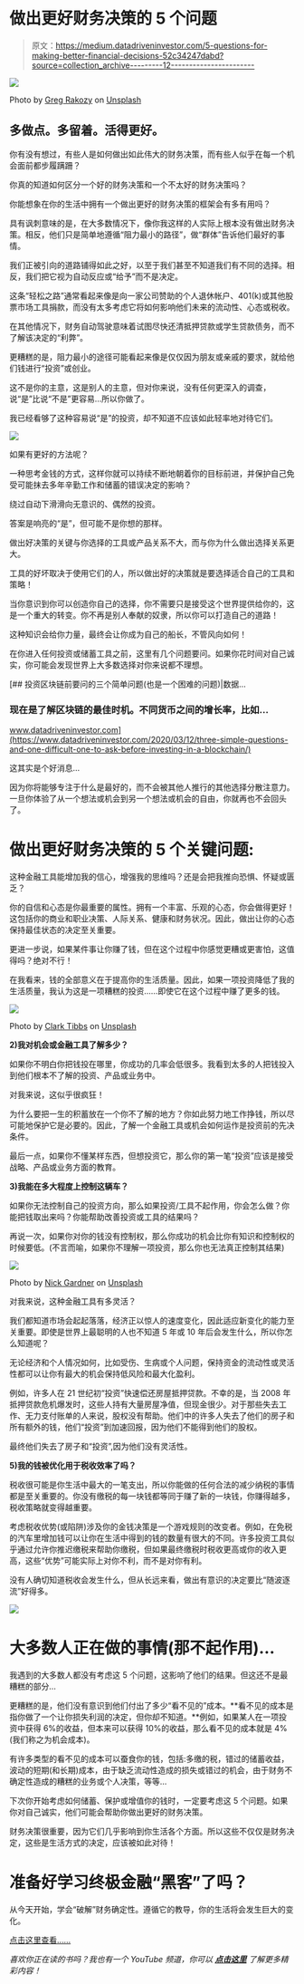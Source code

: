 # 做出更好财务决策的 5 个问题

> 原文：<https://medium.datadriveninvestor.com/5-questions-for-making-better-financial-decisions-52c34247dabd?source=collection_archive---------12----------------------->

![](img/2fbf099d17f032feb753fa718913c92e.png)

Photo by [Greg Rakozy](https://unsplash.com/@grakozy?utm_source=unsplash&utm_medium=referral&utm_content=creditCopyText) on [Unsplash](https://unsplash.com/s/photos/intelligence?utm_source=unsplash&utm_medium=referral&utm_content=creditCopyText)

## 多做点。多留着。活得更好。

你有没有想过，有些人是如何做出如此伟大的财务决策，而有些人似乎在每一个机会面前都步履蹒跚？

你真的知道如何区分一个好的财务决策和一个不太好的财务决策吗？

你能想象在你的生活中拥有一个做出更好的财务决策的框架会有多有用吗？

具有讽刺意味的是，在大多数情况下，像你我这样的人实际上根本没有做出财务决策。相反，他们只是简单地遵循“阻力最小的路径”，做“群体”告诉他们最好的事情。

我们正被引向的道路铺得如此之好，以至于我们甚至不知道我们有不同的选择。相反，我们把它视为自动反应或“给予”而不是决定。

这条“轻松之路”通常看起来像是向一家公司赞助的个人退休帐户、401(k)或其他股票市场工具捐款，而没有太多考虑它将如何影响他们未来的流动性、心态或税收。

在其他情况下，财务自动驾驶意味着试图尽快还清抵押贷款或学生贷款债务，而不了解该决定的“利弊”。

更糟糕的是，阻力最小的途径可能看起来像是仅仅因为朋友或亲戚的要求，就给他们钱进行“投资”或创业。

这不是你的主意，这是别人的主意，但对你来说，没有任何更深入的调查，说“是”比说“不是”更容易…所以你做了。

我已经看够了这种容易说“是”的投资，却不知道不应该如此轻率地对待它们。

![](img/6860ef79d7c3063b187058544e29d561.png)

如果有更好的方法呢？

一种思考金钱的方式，这样你就可以持续不断地朝着你的目标前进，并保护自己免受可能抹去多年辛勤工作和储蓄的错误决定的影响？

绕过自动下滑滑向无意识的、偶然的投资。

答案是响亮的“是”，但可能不是你想的那样。

做出好决策的关键与你选择的工具或产品关系不大，而与你为什么做出选择关系更大。

工具的好坏取决于使用它们的人，所以做出好的决策就是要选择适合自己的工具和策略！

当你意识到你可以创造你自己的选择，你不需要只是接受这个世界提供给你的，这是一个重大的转变。你不再是别人奉献的奴隶，所以你可以打造自己的道路！

这种知识会给你力量，最终会让你成为自己的船长，不管风向如何！

在你进入任何投资或储蓄工具之前，这里有几个问题要问。如果你花时间对自己诚实，你可能会发现世界上大多数选择对你来说都不理想。

[](https://www.datadriveninvestor.com/2020/03/12/three-simple-questions-and-one-difficult-one-to-ask-before-investing-in-a-blockchain/) [## 投资区块链前要问的三个简单问题(也是一个困难的问题)|数据…

### 现在是了解区块链的最佳时机。不同货币之间的增长率，比如…

www.datadriveninvestor.com](https://www.datadriveninvestor.com/2020/03/12/three-simple-questions-and-one-difficult-one-to-ask-before-investing-in-a-blockchain/) 

这其实是个好消息…

因为你将能够专注于什么是最好的，而不会被其他人推行的其他选择分散注意力。一旦你体验了从一个想法或机会到另一个想法或机会的自由，你就再也不会回头了。

# 做出更好财务决策的 5 个关键问题:

这种金融工具能增加我的信心，增强我的思维吗？还是会把我推向恐惧、怀疑或匮乏？

你的自信和心态是你最重要的属性。拥有一个丰富、乐观的心态，你会做得更好！这包括你的商业和职业决策、人际关系、健康和财务状况。因此，做出让你的心态保持最佳状态的决定至关重要。

更进一步说，如果某件事让你赚了钱，但在这个过程中你感觉更糟或更害怕，这值得吗？绝对不行！

在我看来，钱的全部意义在于提高你的生活质量。因此，如果一项投资降低了我的生活质量，我认为这是一项糟糕的投资……即使它在这个过程中赚了更多的钱。

![](img/84223dbc736932560f24fa79e09b8089.png)

Photo by [Clark Tibbs](https://unsplash.com/@clarktibbs?utm_source=unsplash&utm_medium=referral&utm_content=creditCopyText) on [Unsplash](https://unsplash.com/s/photos/success?utm_source=unsplash&utm_medium=referral&utm_content=creditCopyText)

**2)我对机会或金融工具了解多少？**

如果你不明白你把钱投在哪里，你成功的几率会低很多。我看到太多的人把钱投入到他们根本不了解的投资、产品或业务中。

对我来说，这似乎很疯狂！

为什么要把一生的积蓄放在一个你不了解的地方？你如此努力地工作挣钱，所以尽可能地保护它是必要的。因此，了解一个金融工具或机会如何运作是投资前的先决条件。

最后一点，如果你不懂某样东西，但想投资它，那么你的第一笔“投资”应该是接受战略、产品或业务方面的教育。

**3)我能在多大程度上控制这辆车？**

如果你无法控制自己的投资方向，那么如果投资/工具不起作用，你会怎么做？你能把钱取出来吗？你能帮助改善投资或工具的结果吗？

再说一次，如果你对你的钱没有控制权，那么你成功的机会比你有知识和控制权的时候要低。(不言而喻，如果你不理解一项投资，那么你也无法真正控制其结果)

![](img/9ba3897f929e57c39a5773b437201816.png)

Photo by [Nick Gardner](https://unsplash.com/@gardnermt?utm_source=unsplash&utm_medium=referral&utm_content=creditCopyText) on [Unsplash](https://unsplash.com/s/photos/key?utm_source=unsplash&utm_medium=referral&utm_content=creditCopyText)

对我来说，这种金融工具有多灵活？

我们都知道市场会起起落落，经济正以惊人的速度变化，因此适应新变化的能力至关重要。即使是世界上最聪明的人也不知道 5 年或 10 年后会发生什么，所以你怎么知道呢？

无论经济和个人情况如何，比如受伤、生病或个人问题，保持资金的流动性或灵活性都可以让你有最大的机会保持低风险和最大化盈利。

例如，许多人在 21 世纪初“投资”快速偿还房屋抵押贷款。不幸的是，当 2008 年抵押贷款危机爆发时，这些人持有大量房屋净值，但现金很少。对于那些失去工作、无力支付账单的人来说，股权没有帮助。他们中的许多人失去了他们的房子和所有额外的钱，他们“投资”到加速回报，因为他们不能得到他们的股权。

最终他们失去了房子和“投资”,因为他们没有灵活性。

**5)我的钱被优化用于税收效率了吗？**

税收很可能是你生活中最大的一笔支出，所以你能做的任何合法的减少纳税的事情都是至关重要的。你没有缴税的每一块钱都等同于赚了新的一块钱，你赚得越多，税收策略就变得越重要。

考虑税收优势(或陷阱)涉及你的金钱决策是一个游戏规则的改变者。例如，在免税的汽车里增加钱可以让你在生活中得到的钱的数量有很大的不同。许多投资工具似乎通过允许你推迟缴税来帮助你缴税，但如果最终缴税时税收更高或你的收入更高，这些“优势”可能实际上对你不利，而不是对你有利。

没有人确切知道税收会发生什么，但从长远来看，做出有意识的决定要比“随波逐流”好得多。

![](img/a23d8f574781ea7ddc0e975f3b5bc6e3.png)

# 大多数人正在做的事情(那不起作用)…

我遇到的大多数人都没有考虑这 5 个问题，这影响了他们的结果。但这还不是最糟糕的部分…

更糟糕的是，他们没有意识到他们付出了多少“看不见的”成本。**看不见的成本是指你做了一个让你损失利润的决定，但你却不知道。**例如，如果某人在一项投资中获得 6%的收益，但本来可以获得 10%的收益，那么看不见的成本就是 4%(我们称之为机会成本)。

有许多类型的看不见的成本可以蚕食你的钱，包括:多缴的税，错过的储蓄收益，波动的短期(和长期)成本，由于缺乏流动性造成的损失或错过的机会，由于财务不确定性造成的糟糕的业务或个人决策，等等…

下次你开始考虑如何储蓄、保护或增值你的钱时，一定要考虑这 5 个问题。如果你对自己诚实，他们可能会帮助你做出更好的财务决策。

财务决策很重要，因为它们几乎影响到你生活各个方面。所以这些不仅仅是财务决定，这些是生活方式的决定，应该被如此对待！

# 准备好学习终极金融“黑客”了吗？

从今天开始，学会“破解”财务确定性。遵循它的教导，你的生活将会发生巨大的变化。

[点击这里查看……](https://derickf9771b.clickfunnels.com/wwrd-book-offer5l0eez5m)

*喜欢你正在读的书吗？我也有一个 YouTube 频道，你可以* [***点击这里***](https://www.youtube.com/channel/UCizOCPJqijbE1y2o2ANSCag?sub_confirmation=1) *了解更多精彩内容！*